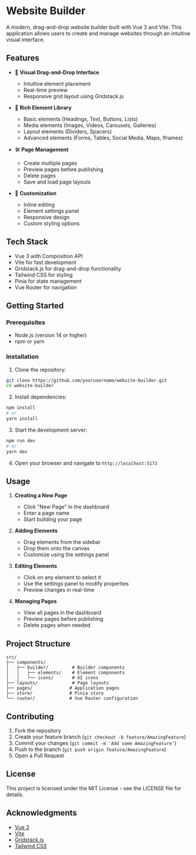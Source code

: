 # Website Builder

A modern, drag-and-drop website builder built with Vue 3 and Vite. This application allows users to create and manage websites through an intuitive visual interface.

## Features

- 🎨 **Visual Drag-and-Drop Interface**
  - Intuitive element placement
  - Real-time preview
  - Responsive grid layout using Gridstack.js

- 📝 **Rich Element Library**
  - Basic elements (Headings, Text, Buttons, Lists)
  - Media elements (Images, Videos, Carousels, Galleries)
  - Layout elements (Dividers, Spacers)
  - Advanced elements (Forms, Tables, Social Media, Maps, Iframes)

- 🛠️ **Page Management**
  - Create multiple pages
  - Preview pages before publishing
  - Delete pages
  - Save and load page layouts

- 💅 **Customization**
  - Inline editing
  - Element settings panel
  - Responsive design
  - Custom styling options

## Tech Stack

- Vue 3 with Composition API
- Vite for fast development
- Gridstack.js for drag-and-drop functionality
- Tailwind CSS for styling
- Pinia for state management
- Vue Router for navigation

## Getting Started

### Prerequisites

- Node.js (version 14 or higher)
- npm or yarn

### Installation

1. Clone the repository:
```bash
git clone https://github.com/yourusername/website-builder.git
cd website-builder
```

2. Install dependencies:
```bash
npm install
# or
yarn install
```

3. Start the development server:
```bash
npm run dev
# or
yarn dev
```

4. Open your browser and navigate to `http://localhost:5173`

## Usage

1. **Creating a New Page**
   - Click "New Page" in the dashboard
   - Enter a page name
   - Start building your page

2. **Adding Elements**
   - Drag elements from the sidebar
   - Drop them onto the canvas
   - Customize using the settings panel

3. **Editing Elements**
   - Click on any element to select it
   - Use the settings panel to modify properties
   - Preview changes in real-time

4. **Managing Pages**
   - View all pages in the dashboard
   - Preview pages before publishing
   - Delete pages when needed

## Project Structure

```
src/
├── components/
│   ├── builder/         # Builder components
│   │   ├── elements/    # Element components
│   │   └── icons/       # UI icons
├── layouts/             # Page layouts
├── pages/              # Application pages
├── store/              # Pinia store
└── router/             # Vue Router configuration
```

## Contributing

1. Fork the repository
2. Create your feature branch (`git checkout -b feature/AmazingFeature`)
3. Commit your changes (`git commit -m 'Add some AmazingFeature'`)
4. Push to the branch (`git push origin feature/AmazingFeature`)
5. Open a Pull Request

## License

This project is licensed under the MIT License - see the LICENSE file for details.

## Acknowledgments

- [Vue 3](https://vuejs.org/)
- [Vite](https://vitejs.dev/)
- [Gridstack.js](https://gridstackjs.com/)
- [Tailwind CSS](https://tailwindcss.com/)

